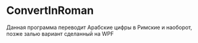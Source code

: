 # ConvertInRoman

Данная программа переводит Арабские цифры в Римские и наоборот, позже залью вариант сделанный на WPF
